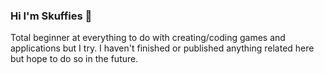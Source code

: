 ### Hi I'm Skuffies 👋

Total beginner at everything to do wíth creating/coding games and applications but I try. I haven't finished or published anything related here but hope to do so in the future.
